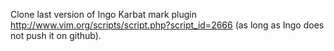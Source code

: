 Clone last version of Ingo Karbat mark plugin http://www.vim.org/scripts/script.php?script_id=2666 (as long as Ingo does not push it on github).
